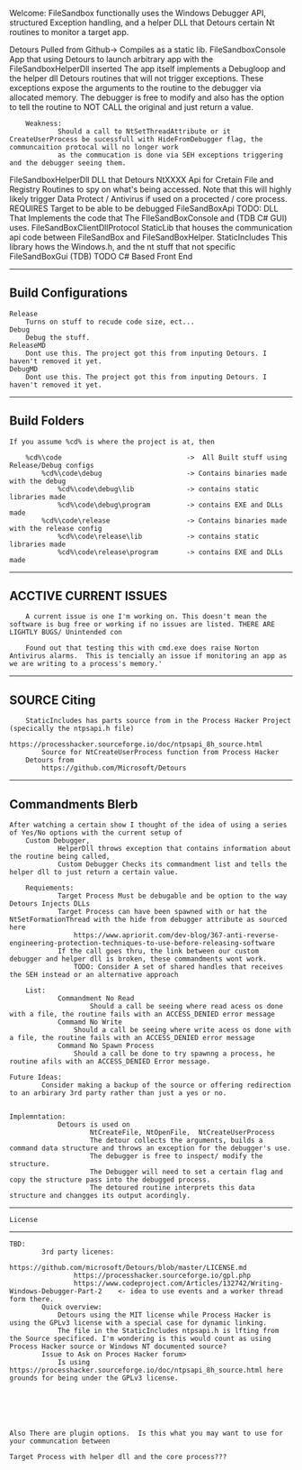 Welcome:
	FileSandbox functionally uses the Windows Debugger API, structured Exception handling, and a helper DLL that Detours certain Nt routines to monitor
	a target app.



Detours
	Pulled from Github-> Compiles as a static lib.
FileSandboxConsole
	App that using Detours to launch arbitrary app with the FileSandboxHelperDll inserted
	The app itself implements a Debugloop and the helper dll Detours routines that will not trigger exceptions. These exceptions expose the arguments 
	to the routine to the debugger via allocated memory. The debugger is free to modify and also has the option to tell the routine to NOT CALL the original
	and just return a value.

		Weakness:
				Should a call to NtSetThreadAttribute or it CreateUserProcess be sucessfull with HideFromDebugger flag, the communcaition protocal will no longer work
				as the commucation is done via SEH exceptions triggering and the debugger seeing them.
FileSandboxHelperDll
	DLL that Detours NtXXXX Api for Cretain File and Registry Routines to spy on what's being accessed.
	Note that this will highly likely trigger Data Protect / Antivirus if used on a procected / core process.
	REQUIRES Target to be able to be debugged
FileSandBoxApi
	TODO: DLL That Implements the code that The  FIleSandBoxConsole and (TDB C# GUI) uses.
FileSandBoxClientDllProtocol
	StaticLib that houses the communication api code between FileSandBox and FileSandBoxHelper. 
StaticIncludes
	This library hows the Windows.h, and the nt stuff that not specific
FileSandBoxGui (TDB)
	TODO C# Based Front End



-----------------------------------
Build Configurations
-----------------------------------
	Release
		Turns on stuff to recude code size, ect... 
	Debug
		Debug the stuff. 
	ReleaseMD
		Dont use this. The project got this from inputing Detours. I haven't removed it yet.
	DebugMD
		Dont use this. The project got this from inputing Detours. I haven't removed it yet.


---------------------------------------
Build Folders
---------------------------------------
	If you assume %cd% is where the project is at, then

		%cd%\code								->  All Built stuff using Release/Debug configs
			%cd%\code\debug						-> Contains binaries made with the debug
				%cd%\code\debug\lib				-> contains static libraries made 
				%cd%\code\debug\program			-> contains EXE and DLLs made
			%cd%\code\release					-> Contains binaries made with the release config
				%cd%\code\release\lib			-> contains static libraries made 
				%cd%\code\release\program		-> contains EXE and DLLs made



------------------------------------------
ACCTIVE CURRENT ISSUES
------------------------------------------
		A current issue is one I'm working on. This doesn't mean the software is bug free or working if no issues are listed. THERE ARE LIGHTLY BUGS/ Unintended con

		Found out that testing this with cmd.exe does raise Norton Antivirus alarms.  This is tencially an issue if monitoring an app as we are writing to a process's memory.'

------------------------------------------
SOURCE Citing
------------------------------------------
		StaticIncludes has parts source from in the Process Hacker Project (specically the ntpsapi.h file)
			https://processhacker.sourceforge.io/doc/ntpsapi_8h_source.html
			Source for NtCreateUserProcess function from Process Hacker
		Detours from
			https://github.com/Microsoft/Detours



---------------------------------------------
Commandments Blerb
---------------------------------------------
	After watching a certain show I thought of the idea of using a series of Yes/No options with the current setup of 
		Custom Debugger,
				HelperDll throws exception that contains information about the routine being called,
				Custom Debugger Checks its commandment list and tells the helper dll to just return a certain value.

		Requiements:
				Target Process Must be debugable and be option to the way Detours Injects DLLs
				Target Process can have been spawned with or hat the NtSetFormationThread with the hide from debugger attribute as sourced here
					https://www.apriorit.com/dev-blog/367-anti-reverse-engineering-protection-techniques-to-use-before-releasing-software
				If the call goes thru, the link between our custom debugger and helper dll is broken, these commandments wont work.
					TODO: Consider A set of shared handles that receives the SEH instead or an alternative approach

		List:
				Commandment No Read
						Should a call be seeing where read acess os done with a file, the routine fails with an ACCESS_DENIED error message
				Commamd No Write
					Should a call be seeing where write acess os done with a file, the routine fails with an ACCESS_DENIED error message
				Command No Spawn Process
					Should a call be done to try spawnng a process, he routine afils with an ACCESS_DENIED Error message.

	Future Ideas:
			Consider making a backup of the source or offering redirection to an arbirary 3rd party rather than just a yes or no.


	Implemntation:
				Detours is used on 
						NtCreateFile, NtOpenFile,  NtCreateUserProcess
						The detour collects the arguments, builds a command data structure and throws an exception for the debugger's use.
						The debugger is free to inspect/ modify the structure.
						The Debugger will need to set a certain flag and copy the structure pass into the debugged process.
						The detoured routine interprets this data structure and changges its output acordingly.
------------------------------------------
	License
------------------------------------------
	TBD:
			3rd party licenes:
					https://github.com/microsoft/Detours/blob/master/LICENSE.md
					https://processhacker.sourceforge.io/gpl.php
					https://www.codeproject.com/Articles/132742/Writing-Windows-Debugger-Part-2    <- idea to use events and a worker thread form there.
			Quick overview:
				Detours using the MIT license while Process Hacker is using the GPLv3 license with a special case for dynamic linking.
				The file in the StaticIncludes ntpsapi.h is lfting from the Source specificed. I'm wondering is this would count as using Process Hacker source or Windows NT documented source?
			Issue to Ask on Proces Hacker forum>
				Is using https://processhacker.sourceforge.io/doc/ntpsapi_8h_source.html here grounds for being under the GPLv3 license.






	Also There are plugin options.  Is this what you may want to use for your communcation between

	Target Process with helper dll and the core process???